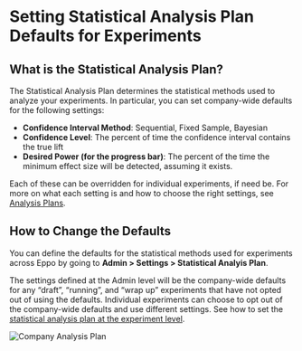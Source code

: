 # Setting Statistical Analysis Plan Defaults for Experiments

## What is the Statistical Analysis Plan?
The Statistical Analysis Plan determines the statistical methods used to analyze your experiments.
In particular, you can set company-wide defaults for the following settings:

* **Confidence Interval Method**: Sequential, Fixed Sample, Bayesian
* **Confidence Level**: The percent of time the confidence interval contains the true lift
* **Desired Power (for the progress bar)**: The percent of the time the minimum effect size will be detected, assuming it exists.

Each of these can be overridden for individual experiments, if need be. For more
on what each setting is and how to choose the right settings, see
[Analysis Plans](../experiments/planning-experiments/analysis-plans.md).


## How to Change the Defaults
You can define the defaults for the statistical methods used for experiments
across Eppo by going to **Admin > Settings > Statistical Analyis Plan**. 

The settings defined at the Admin level will be the company-wide defaults for
any “draft”, “running”,  and “wrap up” experiments that have not opted out of
using the defaults. Individual experiments can choose to opt out of the
company-wide defaults and use different settings. See how to set the
[statistical analysis plan at the experiment level](../experiments/building-experiments/experiments/creating-experiments.md#analysis-plan-settings).

![Company Analysis Plan](https://user-images.githubusercontent.com/90637953/200430663-1272805d-b494-44aa-bc48-cfd2e9fc3439.gif)
